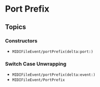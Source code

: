 # Port Prefix

## Topics

### Constructors

- ``MIDIFileEvent/portPrefix(delta:port:)``

### Switch Case Unwrapping

- ``MIDIFileEvent/portPrefix(delta:event:)``
- ``MIDIFileEvent/PortPrefix``
